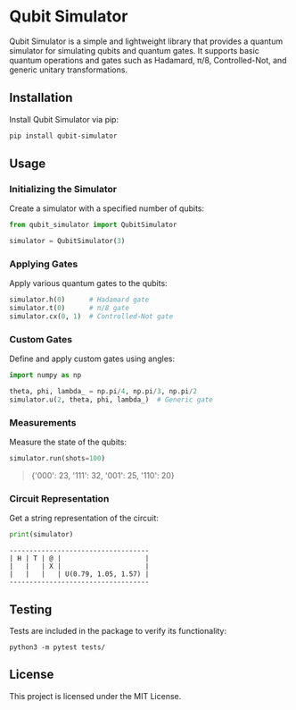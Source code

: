 # Qubit Simulator

Qubit Simulator is a simple and lightweight library that provides a quantum simulator for simulating qubits and quantum gates. It supports basic quantum operations and gates such as Hadamard, π/8, Controlled-Not, and generic unitary transformations.

## Installation

Install Qubit Simulator via pip:

```bash
pip install qubit-simulator
```

## Usage

### Initializing the Simulator

Create a simulator with a specified number of qubits:

```python
from qubit_simulator import QubitSimulator

simulator = QubitSimulator(3)
```

### Applying Gates

Apply various quantum gates to the qubits:

```python
simulator.h(0)      # Hadamard gate
simulator.t(0)      # π/8 gate
simulator.cx(0, 1)  # Controlled-Not gate
```

### Custom Gates

Define and apply custom gates using angles:

```python
import numpy as np

theta, phi, lambda_ = np.pi/4, np.pi/3, np.pi/2
simulator.u(2, theta, phi, lambda_)  # Generic gate
```

### Measurements

Measure the state of the qubits:

```python
simulator.run(shots=100)
```

> {'000': 23, '111': 32, '001': 25, '110': 20}

### Circuit Representation

Get a string representation of the circuit:

```python
print(simulator)
```

```plaintext
-----------------------------------
| H | T | @ |                     |
|   |   | X |                     |
|   |   |   | U(0.79, 1.05, 1.57) |
-----------------------------------
```

## Testing

Tests are included in the package to verify its functionality:

```shell
python3 -m pytest tests/
```

## License

This project is licensed under the MIT License.

